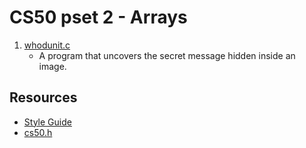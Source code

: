 # CS50 pset 2 - Arrays

1. [whodunit.c](https://github.com/CalvinChe/CS50/blob/master/pset3/whodunit)
    * A program that uncovers the secret message hidden inside an image.
## Resources
* [Style Guide](https://cs50.readthedocs.io/style/c/)
* [cs50.h](https://cs50.readthedocs.io/library/c/)